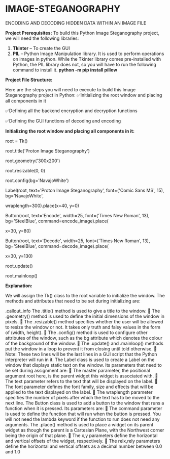 # IMAGE-STEGANOGRAPHY
ENCODING AND DECODING HIDDEN DATA WITHIN AN IMAGE FILE

**Project Prerequisites:**
To build this Python Image Steganography project, we will need the following libraries:
1. **Tkinter** – To create the GUI
2. **PIL** – Python Image Manipulation library. It is used to perform operations on images in python.
While the Tkinter library comes pre-installed with Python, the PIL library does not, so you will have to run the following command to install it.
**python -m pip install pillow**

**Project File Structure:**

Here are the steps you will need to execute to build this Image Steganography project in Python:
:white_check_mark:Initializing the root window and placing all components in it

:white_check_mark:Defining all the backend encryption and decryption functions

:white_check_mark:Defining the GUI functions of decoding and encoding

**Initializing the root window and placing all components in it:**

root = Tk()

root.title('Proton Image Steganography')

root.geometry('300x200')

root.resizable(0, 0)

root.config(bg='NavajoWhite')

Label(root, text='Proton Image Steganography', font=('Comic Sans MS', 15), bg='NavajoWhite',

wraplength=300).place(x=40, y=0)

Button(root, text='Encode', width=25, font=('Times New Roman', 13), bg='SteelBlue', command=encode_image).place(

x=30, y=80)

Button(root, text='Decode', width=25, font=('Times New Roman', 13), bg='SteelBlue', command=decode_image).place(

x=30, y=130)

root.update()

root.mainloop()

**Explanation:**

We will assign the Tk() class to the root variable to initialize the window. The methods and attributes that need to be set during initializing are:

.callout_info The .title() method is used to give a title to the window.
	The .geometry() method is used to define the initial dimensions of the window in pixels.
	The .resizable() method specifies whether the user will be allowed to resize the window or not. It takes only truth and falsy values in the form of (width, height).
	The .config() method is used to configure other attributes of the window, such as the bg attribute which denotes the colour of the background of the window.
	The .update() and .mainloop() methods put the window in a loop to prevent it from closing until told otherwise.
	Note:
These two lines will be the last lines in a GUI script that the Python interpreter will run in it.
The Label class is used to create a Label on the window that displays static text on the window. Its parameters that need to be set during assignment are:
	The master parameter, the positional argument root here, is the parent widget this widget is associated with.
	The text parameter refers to the text that will be displayed on the label.
	The font parameter defines the font family, size and effects that will be applied to the text displayed on the label.
	The wraplength parameter specifies the number of pixels after which the text has to be moved to the next line.
The Button class is used to add a button to the window that runs a function when it is pressed. Its parameters are:
	The command parameter is used to define the function that will run when the button is pressed. You will not need the lambda keyword if the function to run does not need any arguments.
The .place() method is used to place a widget on its parent widget as though the parent is a Cartesian Plane, with the Northwest corner being the origin of that plane.
	The x,y parameters define the horizontal and vertical offsets of the widget, respectively.
	The relx,rely parameters define the horizontal and vertical offsets as a decimal number between 0.0 and 1.0



